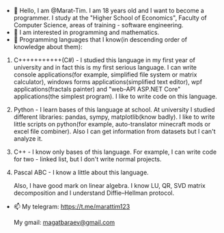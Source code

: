 - 👋 Hello, I am @Marat-Tim. I am 18 years old and I want to become a programmer. I study at the "Higher School of Economics", Faculty of Computer Science, areas of training - software engineering.
- 👀 I am interested in programming and mathematics. 
- 🌱 Programming languages that I know(in descending order of knowledge about them):
1. C+++++++++++(C#) - I studied this language in my first year of university and in fact this is my first serious language. I can write console applications(for example, simplified file system or matrix calculator), windows forms applications(simplified text editor), wpf applications(fractals painter) and "web-API ASP.NET Core" applications(the simplest program). I like to write code on this language.
2. Python - I learn bases of this language at school. At university I studied different libraries: pandas, sympy, matplotlib(know badly). I like to write little scripts on python(for example, auto-translator minecraft mods or excel file combiner). Also I can get information from datasets but I can't analyze it.
3. С++ - I know only bases of this language. For example, I can write code for two - linked list, but I don't write normal projects. 
4. Pascal ABC - I know a little about this language.

      Also, I have good mark on linear algebra. I know LU, QR, SVD matrix decomposition and I understand Diffie–Hellman protocol.
- 📫 My telegram: https://t.me/marattim123

    My gmail: magatbaraev@gmail.com

<!---
Marat-Tim/Marat-Tim is a ✨ special ✨ repository because its `README.md` (this file) appears on your GitHub profile.
You can click the Preview link to take a look at your changes.
--->

